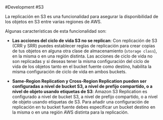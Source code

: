 #Development #S3 

La replicación en S3 es una funcionalidad para asegurar la disponibilidad de los objetos en S3 entre varias regiones de AWS.

Algunas características de esta funcionalidad son:

- **Las acciones del ciclo de vida S3 no se replican**: Con replicación de S3 (CRR y SRR) puedes establecer reglas de replicación para crear copias de tus objetos en alguna otra clase de almacenamiento (`storage class`), en la misma o en una región distinta. Las acciones de ciclo de vida no son replicadas y si deseas tener la misma configuración del ciclo de vida de los objetos tanto en el bucket fuente como destino, habilita la misma configuración de ciclo de vida en ambos buckets.

- **Same-Region Replication y Cross-Region Replication pueden ser configuradas a nivel de bucket S3, a nivel de prefijo compartido, o a nivel de objeto usando etiquetas de S3**: Amazon S3 Replication es configurado a nivel de bucket S3, a nivel de prefijo compartido, o a nivel de objeto usando etiquetas de S3. Para añadir una configuración de replicación en tu bucket fuente debes especificar un bucket destino en la misma o en una región AWS distinta para la replicación.